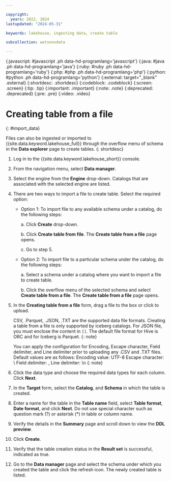 ```yaml
---

copyright:
  years: 2022, 2024
lastupdated: "2024-05-31"

keywords: lakehouse, ingesting data, create table

subcollection: watsonxdata

---
```


{:javascript: #javascript .ph data-hd-programlang='javascript'}
{:java: #java .ph data-hd-programlang='java'}
{:ruby: #ruby .ph data-hd-programlang='ruby'}
{:php: #php .ph data-hd-programlang='php'}
{:python: #python .ph data-hd-programlang='python'}
{:external: target="_blank" .external}
{:shortdesc: .shortdesc}
{:codeblock: .codeblock}
{:screen: .screen}
{:tip: .tip}
{:important: .important}
{:note: .note}
{:deprecated: .deprecated}
{:pre: .pre}
{:video: .video}

# Creating table from a file
{: #import_data}

Files can also be ingested or imported to {{site.data.keyword.lakehouse_full}} through the overflow menu of schema in the **Data explorer** page to create tables.
{: shortdesc}

1. Log in to the {{site.data.keyword.lakehouse_short}} console.

1. From the navigation menu, select **Data manager**.

1. Select the engine from the **Engine** drop-down. Catalogs that are associated with the selected engine are listed.

1. There are two ways to import a file to create table. Select the required option:

    * Option 1: To import file to any available schema under a catalog, do the following steps:

        a. Click **Create** drop-down.

        b. Click **Create table from file**. The **Create table from a file** page opens.

        c. Go to step 5.

    * Option 2: To import file to a particular schema under the catalog, do the following steps:

        a. Select a schema under a catalog where you want to import a file to create table.

        b. Click the overflow menu of the selected schema and select **Create table from a file**. The **Create table from a file** page opens.

1. In the **Creating table from a file** form, drag a file to the box or click to upload.

   CSV, .Parquet, .JSON, .TXT are the supported data file formats.
   Creating a table from a file is only supported by iceberg catalogs.
   For JSON file, you must enclose the content in `[]`.
   The default file format for Hive is ORC and for Iceberg is Parquet.
   {: note}

   You can apply the configuration for Encoding, Escape character, Field delimiter, and Line delimiter prior to uploading any .CSV and .TXT files. Default values are as follows:
   Encoding value: UTF-8
   Escape character: \\
   Field delimiter: ,
   Line delimiter: \n
   {: note}

1. Click the data type and choose the required data types for each column. Click **Next**.
1. In the **Target** form, select the **Catalog**, and **Schema** in which the table is created.
1. Enter a name for the table in the **Table name** field, select **Table format**, **Date format**, and click **Next**. Do not use special character such as question mark (?) or asterisk (*) in table or column name.
1. Verify the details in the **Summary** page and scroll down to view the **DDL preview**.
1. Click **Create**.
1. Verify that the table creation status in the **Result set** is successful, indicated as true.
1. Go to the **Data manager** page and select the schema under which you created the table and click the refresh icon. The newly created table is listed.








